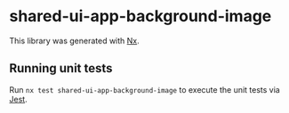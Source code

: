 # shared-ui-app-background-image

This library was generated with [Nx](https://nx.dev).

## Running unit tests

Run `nx test shared-ui-app-background-image` to execute the unit tests via [Jest](https://jestjs.io).
